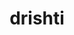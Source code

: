 ---
title: "drishti"
layout: cache
categories: [package, develop]
meta: {"compilers": ["gcc@11.4.0"], "num_specs": 11, "num_specs_by_stack": {"e4s": 11, "root": 11}, "oss": ["ubuntu22.04"], "platforms": ["linux"], "stacks": ["e4s", "root"], "targets": ["x86_64_v3"], "versions": ["0.6"]}
spec_details: [{"compiler": "gcc@11.4.0", "hash": "3ayoemwqxdxsiuqs4qqrcw22tz53bdsv", "os": "ubuntu22.04", "platform": "linux", "size": "-", "stacks": ["e4s", "root"], "target": "x86_64_v3", "variants": ["build_system=python_pip"], "versions": ["0.6"]}, {"compiler": "gcc@11.4.0", "hash": "3hw3egg3erjx7wmzrppjm2kmom4umulr", "os": "ubuntu22.04", "platform": "linux", "size": "-", "stacks": ["e4s", "root"], "target": "x86_64_v3", "variants": ["build_system=python_pip"], "versions": ["0.6"]}, {"compiler": "gcc@11.4.0", "hash": "6foqahgkzxfzfjxm3c43etmsnmlkero2", "os": "ubuntu22.04", "platform": "linux", "size": "-", "stacks": ["e4s", "root"], "target": "x86_64_v3", "variants": ["build_system=python_pip"], "versions": ["0.6"]}, {"compiler": "gcc@11.4.0", "hash": "6ois5qxvvjicy3nq3bcxk6xej4calb6m", "os": "ubuntu22.04", "platform": "linux", "size": "-", "stacks": ["e4s", "root"], "target": "x86_64_v3", "variants": ["build_system=python_pip"], "versions": ["0.6"]}, {"compiler": "gcc@11.4.0", "hash": "fna6z4q7mt4pie46kbijr46n43usq5eb", "os": "ubuntu22.04", "platform": "linux", "size": "-", "stacks": ["e4s", "root"], "target": "x86_64_v3", "variants": ["build_system=python_pip"], "versions": ["0.6"]}, {"compiler": "gcc@11.4.0", "hash": "impbvwit72r4xvn5jflxmxkdbip6tnid", "os": "ubuntu22.04", "platform": "linux", "size": "-", "stacks": ["e4s", "root"], "target": "x86_64_v3", "variants": ["build_system=python_pip"], "versions": ["0.6"]}, {"compiler": "gcc@11.4.0", "hash": "pbobol3mbyl47wr42lblmp2sc5hepdiy", "os": "ubuntu22.04", "platform": "linux", "size": "-", "stacks": ["e4s", "root"], "target": "x86_64_v3", "variants": ["build_system=python_pip"], "versions": ["0.6"]}, {"compiler": "gcc@11.4.0", "hash": "rhszphqopoqlbjrtvbgb36sm7fk54qnv", "os": "ubuntu22.04", "platform": "linux", "size": "-", "stacks": ["e4s", "root"], "target": "x86_64_v3", "variants": ["build_system=python_pip"], "versions": ["0.6"]}, {"compiler": "gcc@11.4.0", "hash": "yn5uqqjbnhvy4plez7rivyzzes6cxyky", "os": "ubuntu22.04", "platform": "linux", "size": "-", "stacks": ["e4s", "root"], "target": "x86_64_v3", "variants": ["build_system=python_pip"], "versions": ["0.6"]}, {"compiler": "gcc@11.4.0", "hash": "zwi6lehyeb7cbhva7zrmsb36u3z523p7", "os": "ubuntu22.04", "platform": "linux", "size": "-", "stacks": ["e4s", "root"], "target": "x86_64_v3", "variants": ["build_system=python_pip"], "versions": ["0.6"]}, {"compiler": "gcc@11.4.0", "hash": "zydfe5pbceodoj2c735vm722wsmhvc6v", "os": "ubuntu22.04", "platform": "linux", "size": "-", "stacks": ["e4s", "root"], "target": "x86_64_v3", "variants": ["build_system=python_pip"], "versions": ["0.6"]}]
---